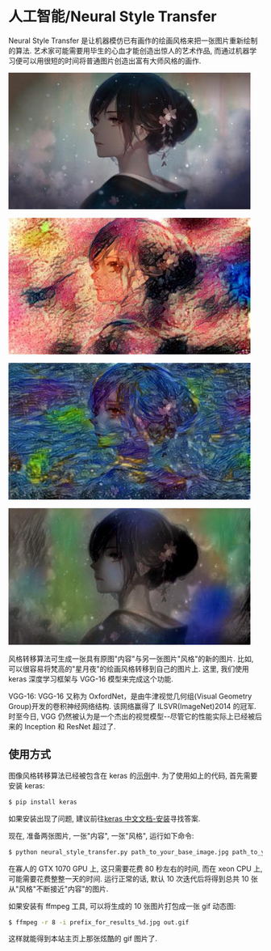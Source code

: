 # 人工智能/Neural Style Transfer

Neural Style Transfer 是让机器模仿已有画作的绘画风格来把一张图片重新绘制的算法. 艺术家可能需要用毕生的心血才能创造出惊人的艺术作品, 而通过机器学习便可以用很短的时间将普通图片创造出富有大师风格的画作.

![img](../../img/ai/neural_style_transfer/jp.jpg)

![img](../../img/ai/neural_style_transfer/jp_maplewood.jpg)

![img](../../img/ai/neural_style_transfer/jp_starry_night.jpg)

![img](../../img/ai/neural_style_transfer/jp_greyrain.jpg)

风格转移算法可生成一张具有原图"内容"与另一张图片"风格"的新的图片. 比如, 可以很容易将梵高的"星月夜"的绘画风格转移到自己的图片上. 这里, 我们使用 keras 深度学习框架与 VGG-16 模型来完成这个功能.

VGG-16: VGG-16 又称为 OxfordNet，是由牛津视觉几何组(Visual Geometry Group)开发的卷积神经网络结构. 该网络赢得了 ILSVR(ImageNet)2014 的冠军. 时至今日, VGG 仍然被认为是一个杰出的视觉模型--尽管它的性能实际上已经被后来的 Inception 和 ResNet 超过了.

## 使用方式

图像风格转移算法已经被包含在 keras 的[示例](https://github.com/fchollet/keras/blob/master/examples/neural_style_transfer.py)中. 为了使用如上的代码, 首先需要安装 keras:

```sh
$ pip install keras
```

如果安装出现了问题, 建议前往[keras 中文文档-安装](https://keras-cn.readthedocs.io/en/latest/#_2)寻找答案.

现在, 准备两张图片, 一张"内容", 一张"风格", 运行如下命令:

```sh
$ python neural_style_transfer.py path_to_your_base_image.jpg path_to_your_reference.jpg prefix_for_results
```

在寡人的 GTX 1070 GPU 上, 这只需要花费 80 秒左右的时间, 而在 xeon CPU 上, 可能需要花费整整一天的时间. 运行正常的话, 默认 10 次迭代后将得到总共 10 张从"风格"不断接近"内容"的图片.

如果安装有 ffmpeg 工具, 可以将生成的 10 张图片打包成一张 gif 动态图:

```sh
$ ffmpeg -r 8 -i prefix_for_results_%d.jpg out.gif
```

这样就能得到本站主页上那张炫酷的 gif 图片了.
